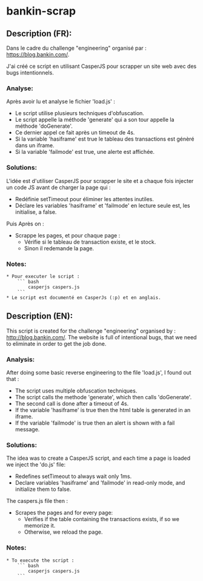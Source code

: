 # bankin-scrap

## Description (FR):

Dans le cadre du challenge "engineering" organisé par : https://blog.bankin.com/.

J'ai créé ce script en utilisant CasperJS pour scrapper un site web avec des bugs intentionnels.


### Analyse:

Après avoir lu et analyse le fichier 'load.js' :
* Le script utilise plusieurs techniques d'obfuscation.
* Le script appelle la méthode 'generate' qui a son tour appelle la méthode 'doGenerate'.
* Ce dernier appel ce fait après un timeout de 4s.
* Si la variable 'hasiframe' est true le tableau des transactions est génèré dans un iframe.
* Si la variable 'failmode' est true, une alerte est affichée.


### Solutions:

L'idée est d'utiliser CasperJS pour scrapper le site et a chaque fois injecter un code JS avant de charger la page qui :

* Redéfinie setTimeout pour éliminer les attentes inutiles.
* Déclare les variables 'hasiframe' et 'failmode' en lecture seule est, les initialise, a false.

Puis Après on :
* Scrappe les pages, et pour chaque page :
	- Vérifie si le tableau de transaction existe, et le stock.
	- Sinon il redemande la page.

### Notes:
	* Pour executer le script :
		``` bash
			casperjs caspers.js
		```
	* Le script est documenté en CasperJs (:p) et en anglais.


## Description (EN):

This script is created for the challenge "engineering" organised by : http://blog.bankin.com/.
The website is full of intentional bugs, that we need to eliminate in order to get the job done.


### Analysis:

After doing some basic reverse engineering to the file 'load.js', I found out that :
* The script uses multiple obfuscation techniques.
* The script calls the methode 'generate', which then calls 'doGenerate'.
* The second call is done after a timeout of 4s.
* If the variable 'hasiframe' is true then the html table is generated in an iframe.
* If the variable 'failmode' is true then an alert is shown with a fail message.


### Solutions:

The idea was to create a CasperJS script, and each time a page is loaded we inject the 'do.js' file:
* Redefines setTimeout to always wait only 1ms.
* Declare variables 'hasiframe' and 'failmode' in read-only mode, and initialize them to false.

The caspers.js file then :
* Scrapes the pages and for every page:
	- Verifies if the table containing the transactions exists, if so we memorize it.
	- Otherwise, we reload the page.

### Notes:
	* To execute the script :
		``` bash
			casperjs caspers.js
		```
